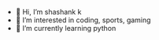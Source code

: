 - 👋 Hi, I’m shashank k
- 👀 I’m interested in coding, sports, gaming
- 🌱 I’m currently learning python
<!---
shashank572/shashank572 is a ✨ special ✨ repository because its `README.md` (this file) appears on your GitHub profile.
You can click the Preview link to take a look at your changes.
--->
